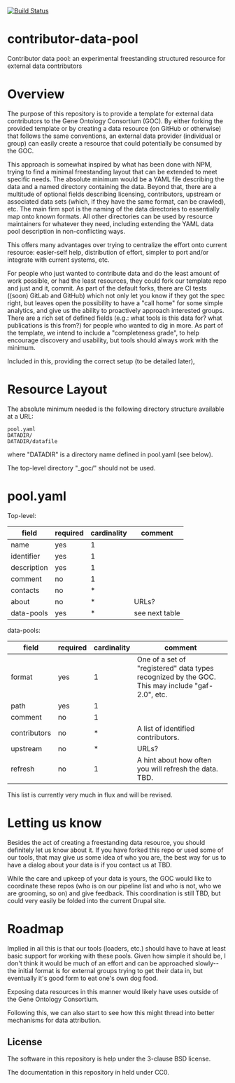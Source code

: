 [![Build Status](https://travis-ci.org/geneontology/contributor-data-pool.svg)](https://travis-ci.org/geneontology/contributor-data-pool)

# contributor-data-pool

Contributor data pool: an experimental freestanding structured resource for external data contributors

# Overview

The purpose of this repository is to provide a template for external
data contributors to the Gene Ontology Consortium (GOC). By either
forking the provided template or by creating a data resource (on
GitHub or otherwise) that follows the same conventions, an external
data provider (individual or group) can easily create a resource that
could potentially be consumed by the GOC.

This approach is somewhat inspired by what has been done with NPM,
trying to find a minimal freestanding layout that can be extended to
meet specific needs. The absolute minimum would be a YAML file
describing the data and a named directory containing the data. Beyond
that, there are a multitude of optional fields describing licensing,
contributors, upstream or associated data sets (which, if they have the
same format, can be crawled), etc. The main firm spot is the naming of
the data directories to essentially map onto known formats. All other
directories can be used by resource maintainers for whatever they
need, including extending the YAML data pool description in
non-conflicting ways.

This offers many advantages over trying to centralize the effort onto
current resource: easier-self help, distribution of effort, simpler to
port and/or integrate with current systems, etc.

For people who just wanted to contribute data and do the least amount
of work possible, or had the least resources, they could fork our
template repo and just and it, commit. As part of the default forks,
there are CI tests ((soon) GitLab and GitHub) which not only let you
know if they got the spec right, but leaves open the possibility to
have a "call home" for some simple analytics, and give us the ability
to proactively approach interested groups. There are a rich set of
defined fields (e.g.: what tools is this data for? what publications
is this from?) for people who wanted to dig in more. As part of the
template, we intend to include a "completeness grade", to help
encourage discovery and usability, but tools should always work with
the minimum.

Included in this, providing the correct setup (to be detailed later), 

# Resource Layout

The absolute minimum needed is the following directory structure available at a URL:

```
pool.yaml
DATADIR/
DATADIR/datafile
```

where "DATADIR" is a directory name defined in pool.yaml (see below).

The top-level directory "_goc/" should not be used.

# pool.yaml

Top-level:

| field       | required | cardinality | comment        |
| --- | --- | ---| --- |
| name        | yes      |           1 |                |
| identifier  | yes      |           1 |                |
| description | yes      |           1 |                |
| comment     | no       |           1 |                |
| contacts    | no       |           * |                |
| about       | no       |           * | URLs?          |
| data-pools  | yes      |           * | see next table |

data-pools:

| field        | required | cardinality | comment |
| --- | --- | ---| --- |
| format       | yes      |           1 | One of a set of "registered" data types recognized by the GOC. This may include "gaf-2.0", etc. |
| path         | yes      |           1 |                                                                                                 |
| comment      | no       |           1 |                                                                                                 |
| contributors | no       |           * | A list of identified contributors.                                                              |
| upstream     | no       |           * | URLs?                                                                                           |
| refresh      | no       |           1 | A hint about how often you will refresh the data. TBD.                                          |

This list is currently very much in flux and will be revised.

# Letting us know

Besides the act of creating a freestanding data resource, you should
definitely let us know about it. If you have forked this repo or used
some of our tools, that may give us some idea of who you are, the best
way for us to have a dialog about your data is if you contact us at
TBD.

While the care and upkeep of your data is yours, the GOC would like to
coordinate these repos (who is on our pipeline list and who is not,
who we are grooming, so on) and give feedback. This coordination is
still TBD, but could very easily be folded into the current Drupal
site.

# Roadmap

Implied in all this is that our tools (loaders, etc.) should have to
have at least basic support for working with these pools. Given how
simple it should be, I don't think it would be much of an effort and
can be approached slowly--the initial format is for external groups
trying to get their data in, but eventually it's good form to eat
one's own dog food.

Exposing data resources in this manner would likely have uses outside
of the Gene Ontology Consortium.

Following this, we can also start to see how this might thread into
better mechanisms for data attribution.

## License

The software in this repository is help under the 3-clause BSD license.

The documentation in this repository in held under CC0.

